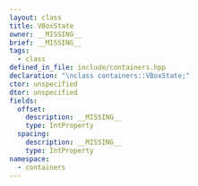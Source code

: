 ```yaml
---
layout: class
title: VBoxState
owner: __MISSING__
brief: __MISSING__
tags:
  - class
defined_in_file: include/containers.hpp
declaration: "\nclass containers::VBoxState;"
ctor: unspecified
dtor: unspecified
fields:
  offset:
    description: __MISSING__
    type: IntProperty
  spacing:
    description: __MISSING__
    type: IntProperty
namespace:
  - containers
---
```

